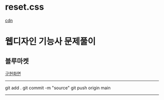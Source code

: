 # reset.css
[cdn](https://qwerewqwerew.github.io/source/style/reset.css)

# 웹디자인 기능사 문제풀이

## 블루마켓
[구현화면](https://qwerewqwerew.github.io/source/webDesign/bluemarket/site/final/index.html)



---

git add .
git commit -m "source"
git push origin main

---